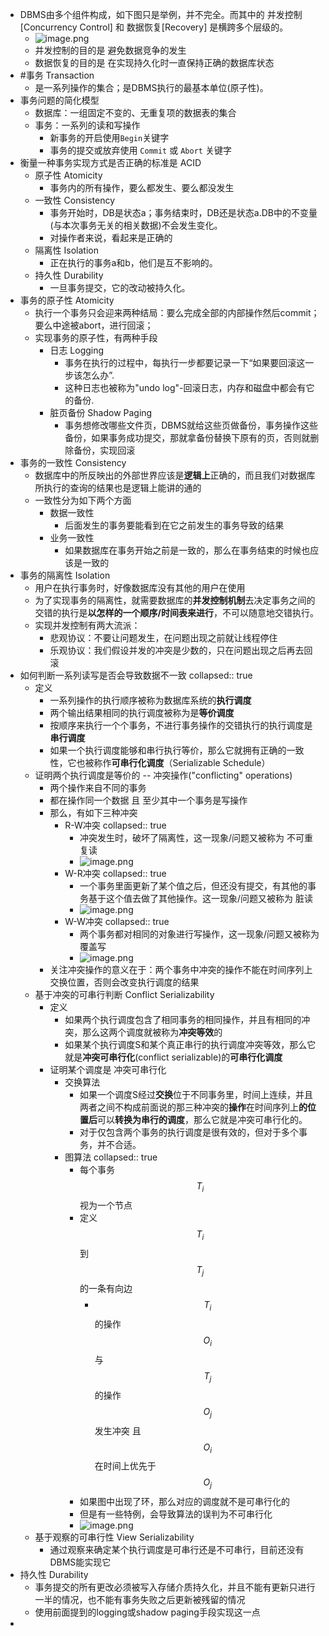 - DBMS由多个组件构成，如下图只是举例，并不完全。而其中的 并发控制[Concurrency Control] 和 数据恢复[Recovery] 是横跨多个层级的。
	- ![image.png](../assets/image_1717987012659_0.png)
	- 并发控制的目的是 避免数据竞争的发生
	- 数据恢复的目的是 在实现持久化时一直保持正确的数据库状态
- #事务  Transaction
	- 是一系列操作的集合；是DBMS执行的最基本单位(原子性)。
- 事务问题的简化模型
	- 数据库：一组固定不变的、无重复项的数据表的集合
	- 事务：一系列的读和写操作
		- 新事务的开启使用`Begin`关键字
		- 事务的提交或放弃使用 `Commit` 或 `Abort` 关键字
- 衡量一种事务实现方式是否正确的标准是 ACID
	- 原子性 Atomicity
		- 事务内的所有操作，要么都发生、要么都没发生
	- 一致性 Consistency
		- 事务开始时，DB是状态a；事务结束时，DB还是状态a.DB中的不变量(与本次事务无关的相关数据)不会发生变化。
		- 对操作者来说，看起来是正确的
	- 隔离性 Isolation
		- 正在执行的事务a和b，他们是互不影响的。
	- 持久性 Durability
		- 一旦事务提交，它的改动被持久化。
- 事务的原子性 Atomicity
	- 执行一个事务只会迎来两种结局：要么完成全部的内部操作然后commit；要么中途被abort，进行回滚；
	- 实现事务的原子性，有两种手段
		- 日志 Logging
			- 事务在执行的过程中，每执行一步都要记录一下“如果要回滚这一步该怎么办”.
			- 这种日志也被称为"undo log"-回滚日志，内存和磁盘中都会有它的备份.
		- 脏页备份 Shadow Paging
			- 事务想修改哪些文件页，DBMS就给这些页做备份，事务操作这些备份，如果事务成功提交，那就拿备份替换下原有的页，否则就删除备份，实现回滚
- 事务的一致性 Consistency
	- 数据库中的所反映出的外部世界应该是**逻辑上**正确的，而且我们对数据库所执行的查询的结果也是逻辑上能讲的通的
	- 一致性分为如下两个方面
		- 数据一致性
			- 后面发生的事务要能看到在它之前发生的事务导致的结果
		- 业务一致性
			- 如果数据库在事务开始之前是一致的，那么在事务结束的时候也应该是一致的
- 事务的隔离性 Isolation
	- 用户在执行事务时，好像数据库没有其他的用户在使用
	- 为了实现事务的隔离性，就需要数据库的**并发控制机制**去决定事务之间的交错的执行是**以怎样的一个顺序/时间表来进行**，不可以随意地交错执行。
	- 实现并发控制有两大流派：
		- 悲观协议：不要让问题发生，在问题出现之前就让线程停住
		- 乐观协议：我们假设并发的冲突是少数的，只在问题出现之后再去回滚
- 如何判断一系列读写是否会导致数据不一致
  collapsed:: true
	- 定义
		- 一系列操作的执行顺序被称为数据库系统的**执行调度**
		- 两个输出结果相同的执行调度被称为是**等价调度**
		- 按顺序来执行一个个事务，不进行事务操作的交错执行的执行调度是**串行调度**
		- 如果一个执行调度能够和串行执行等价，那么它就拥有正确的一致性，它也被称作**可串行化调度**（Serializable Schedule）
	- 证明两个执行调度是等价的 -- 冲突操作("conflicting" operations)
		- 两个操作来自不同的事务
		- 都在操作同一个数据 且 至少其中一个事务是写操作
		- 那么，有如下三种冲突
			- R-W冲突
			  collapsed:: true
				- 冲突发生时，破坏了隔离性，这一现象/问题又被称为 不可重复读
				- ![image.png](../assets/image_1717990543634_0.png)
			- W-R冲突
			  collapsed:: true
				- 一个事务里面更新了某个值之后，但还没有提交，有其他的事务基于这个值去做了其他操作。这一现象/问题又被称为 脏读
				- ![image.png](../assets/image_1717990675204_0.png)
			- W-W冲突
			  collapsed:: true
				- 两个事务都对相同的对象进行写操作，这一现象/问题又被称为 覆盖写
				- ![image.png](../assets/image_1717990719238_0.png)
		- 关注冲突操作的意义在于：两个事务中冲突的操作不能在时间序列上交换位置，否则会改变执行调度的结果
	- 基于冲突的可串行判断 Conflict Serializability
		- 定义
			- 如果两个执行调度包含了相同事务的相同操作，并且有相同的冲突，那么这两个调度就被称为**冲突等效**的
			- 如果某个执行调度S和某个真正串行的执行调度冲突等效，那么它就是**冲突可串行化**(conflict serializable)的**可串行化调度**
		- 证明某个调度是 冲突可串行化
			- 交换算法
				- 如果一个调度S经过**交换**位于不同事务里，时间上连续，并且两者之间不构成前面说的那三种冲突的**操作**在时间序列上**的位置后**可以**转换为串行的调度**，那么它就是冲突可串行化的。
				- 对于仅包含两个事务的执行调度是很有效的，但对于多个事务，并不合适。
			- 图算法
			  collapsed:: true
				- 每个事务$$T_i$$ 视为一个节点
				- 定义 $$T_i$$ 到 $$T_j$$ 的一条有向边
					- $$T_i$$的操作$$O_i $$与 $$T_j$$的操作$$O_j $$发生冲突 且 $$O_i $$在时间上优先于 $$O_j$$
				- 如果图中出现了环，那么对应的调度就不是可串行化的
				- 但是有一些特例，会导致算法的误判为不可串行化
				- ![image.png](../assets/image_1717991765276_0.png)
	- 基于观察的可串行性 View Serializability
		- 通过观察来确定某个执行调度是可串行还是不可串行，目前还没有DBMS能实现它
- 持久性 Durability
	- 事务提交的所有更改必须被写入存储介质持久化，并且不能有更新只进行一半的情况，也不能有事务失败之后更新被残留的情况
	- 使用前面提到的logging或shadow paging手段实现这一点
-